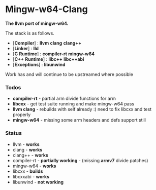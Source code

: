 # Mingw-w64-Clang

__The llvm port of mingw-w64.__


The stack is as follows.

*  [__Compiler__] : __llvm__ __clang__ __clang++__
*  [__Linker__] : __lld__
* [__C__ __Runtime__] : __compiler-rt__ __mingw-w64__
* [__C++__ __Runtime__] : __libc++__ __libc++abi__
* [__Exceptions__] : __libunwind__

Work has and will continue to be upstreamed where possible

### Todos

 - __compiler-rt__ - partial arm divide functions for arm
 - __libcxx__ - get test suite running and make mingw-w64 pass
 - __llvm clang__ - rebuilds with self already :) need to fix libcxx and test properly
 - __mingw-w64__ - missing some arm headers and defs support still


### Status

 - llvm - __works__
 - clang - __works__
 - clang++ - __works__
 - compiler-rt - __partially working__ - (missing __armv7__ divide patches)
 - mingw-w64 - __works__
 - libcxx - __builds__
 - libcxxabi - __works__
 - libunwind - __not working__